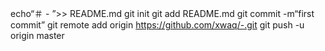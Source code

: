 echo“＃ - ”>> README.md 
git init 
git add README.md 
git commit -m“first commit” 
git remote add origin https://github.com/xwaq/-.git
 git push -u origin master
